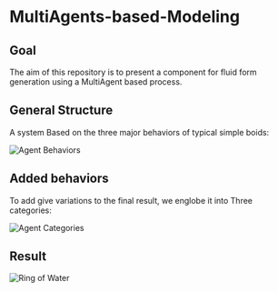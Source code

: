 # MultiAgents-based-Modeling

## Goal
The aim of this repository is to present a component for fluid form generation using a MultiAgent based process.

## General Structure
A system Based on the three major behaviors of typical simple boids:

![Agent Behaviors](https://user-images.githubusercontent.com/43108465/222938564-00a115a2-898d-4f9f-b8ab-0c369d0c9745.jpg)

## Added behaviors
To add give variations to the final result, we englobe it into Three categories: 

![Agent Categories](https://user-images.githubusercontent.com/43108465/222939715-f6f8d0a3-4a74-48f6-b791-a94a7ea69691.gif)

## Result

![Ring of Water](https://user-images.githubusercontent.com/43108465/222939726-8e0c607b-3697-4b38-b2ed-0a7b23bd18a9.jpg)
